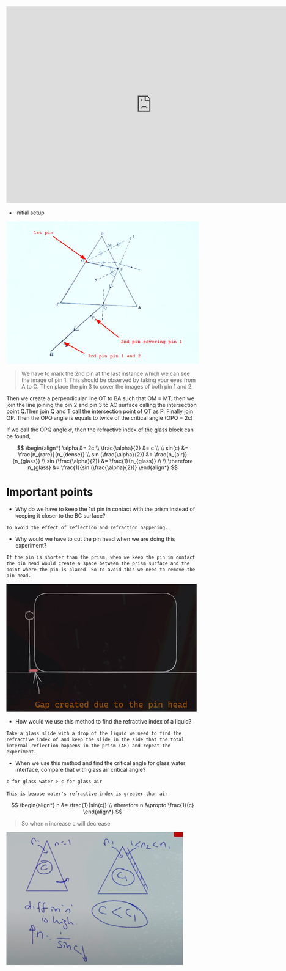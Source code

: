 <iframe width="760" height="515" src="https://www.youtube.com/embed/Q9MeIGpZ6_I?si=UeZl2GRzXzsaXeU_" title="YouTube video player" frameborder="0" allow="accelerometer; autoplay; clipboard-write; encrypted-media; gyroscope; picture-in-picture; web-share" allowfullscreen></iframe>

- Initial setup

![](../../assets/Images/Pasted%20image%2020240308132628.png)
> We have to mark the 2nd pin at the last instance which we can see the image of pin 1. This should be observed by taking your eyes from A to C. Then place the pin 3 to cover the images of both pin 1 and 2. 


Then we create a perpendicular line OT to BA such that OM = MT, then we join the line joining the pin 2 and pin 3 to AC surface calling the intersection point Q.Then join Q and T call the intersection point of QT as P. Finally join OP. Then the OPQ angle is equals to twice of the critical angle (OPQ = 2c)

If we call the OPQ angle $\alpha$, then the refractive index of the glass block can be found,

$$
\begin{align*}
\alpha &= 2c \\
\frac{\alpha}{2} &= c \\ \\
sin(c) &= \frac{n_{rare}}{n_{dense}} \\ 
sin (\frac{\alpha}{2}) &= \frac{n_{air}}{n_{glass}} \\
sin (\frac{\alpha}{2}) &= \frac{1}{n_{glass}} \\ \\
\therefore n_{glass} &= \frac{1}{sin (\frac{\alpha}{2})}
\end{align*}
$$




# Important points

- Why do we have to keep the 1st pin in contact with the prism instead of keeping it closer to the BC surface?
```
To avoid the effect of reflection and refraction happening.
```

- Why would we have to cut the pin head when we are doing this experiment?
```
If the pin is shorter than the prism, when we keep the pin in contact the pin head would create a space between the prism surface and the point where the pin is placed. So to avoid this we need to remove the pin head.
```

![](../../assets/Images/Pasted%20image%2020240308132405.png)

- How would we use this method to find the refractive index of a liquid?

```
Take a glass slide with a drop of the liquid we need to find the refractive index of and keep the slide in the side that the total internal reflection happens in the prism (AB) and repeat the experiment.  
```

- When we use this method and find the critical angle for glass water interface, compare that with glass air critical angle?

```
c for glass water > c for glass air

This is beause water's refractive index is greater than air
```
$$
\begin{align*}
n &=  \frac{1}{sin(c)} \\
\therefore n &\propto \frac{1}{c} 
\end{align*}
$$
> So when `n` increase c will decrease

![](../../assets/Images/Pasted%20image%2020240313195536.png)